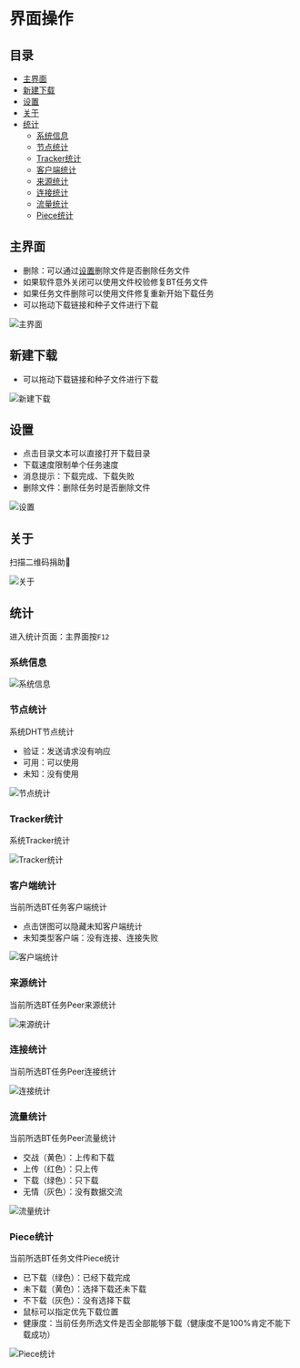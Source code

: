 # 界面操作

## 目录

* [主界面](#主界面)
* [新建下载](#新建下载)
* [设置](#设置)
* [关于](#关于)
* [统计](#统计)
	* [系统信息](#系统信息)
	* [节点统计](#节点统计)
	* [Tracker统计](#tracker统计)
	* [客户端统计](#客户端统计)
	* [来源统计](#来源统计)
	* [连接统计](#连接统计)
	* [流量统计](#流量统计)
	* [Piece统计](#piece统计)

## 主界面

* 删除：可以通过[设置](#设置)删除文件是否删除任务文件
* 如果软件意外关闭可以使用文件校验修复BT任务文件
* 如果任务文件删除可以使用文件修复重新开始下载任务
* 可以拖动下载链接和种子文件进行下载

![主界面](.//gui/main.png "主界面")

## 新建下载

* 可以拖动下载链接和种子文件进行下载

![新建下载](.//gui/build.png "新建下载")

## 设置

* 点击目录文本可以直接打开下载目录
* 下载速度限制单个任务速度
* 消息提示：下载完成、下载失败
* 删除文件：删除任务时是否删除文件

![设置](.//gui/setting.png "设置")

## 关于

扫描二维码捐助🐒

![关于](.//gui/about.png "关于")

## 统计

进入统计页面：主界面按`F12`

### 系统信息

![系统信息](.//gui/statistics-system.png "系统信息")

### 节点统计

系统DHT节点统计

* 验证：发送请求没有响应
* 可用：可以使用
* 未知：没有使用

![节点统计](.//gui/statistics-node.png "节点统计")

### Tracker统计

系统Tracker统计

![Tracker统计](.//gui/statistics-tracker.png "Tracker统计")

### 客户端统计

当前所选BT任务客户端统计

* 点击饼图可以隐藏未知客户端统计
* 未知类型客户端：没有连接、连接失败

![客户端统计](.//gui/statistics-client.png "客户端统计")

### 来源统计

当前所选BT任务Peer来源统计

![来源统计](.//gui/statistics-source.png "来源统计")

### 连接统计

当前所选BT任务Peer连接统计

![连接统计](.//gui/statistics-connect.png "连接统计")

### 流量统计

当前所选BT任务Peer流量统计

* 交战（黄色）：上传和下载
* 上传（红色）：只上传
* 下载（绿色）：只下载
* 无情（灰色）：没有数据交流

![流量统计](.//gui/statistics-traffic.png "流量统计")

### Piece统计

当前所选BT任务文件Piece统计

* 已下载（绿色）：已经下载完成
* 未下载（黄色）：选择下载还未下载
* 不下载（灰色）：没有选择下载
* 鼠标可以指定优先下载位置
* 健康度：当前任务所选文件是否全部能够下载（健康度不是100%肯定不能下载成功）

![Piece统计](.//gui/statistics-piece.png "Piece统计")
